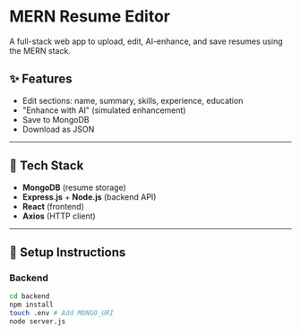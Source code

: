 # MERN Resume Editor

A full-stack web app to upload, edit, AI-enhance, and save resumes using the MERN stack.

## ✨ Features

- Edit sections: name, summary, skills, experience, education
- "Enhance with AI" (simulated enhancement)
- Save to MongoDB
- Download as JSON

---

## 🧪 Tech Stack

- **MongoDB** (resume storage)
- **Express.js** + **Node.js** (backend API)
- **React** (frontend)
- **Axios** (HTTP client)

---

## 🔧 Setup Instructions

### Backend

```bash
cd backend
npm install
touch .env # Add MONGO_URI
node server.js

